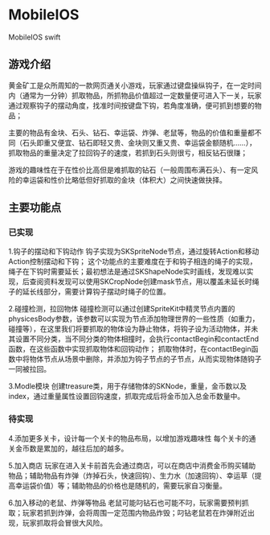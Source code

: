 # MobileIOS
MobileIOS swift

## 游戏介绍
黄金矿工是众所周知的一款网页通关小游戏，玩家通过键盘操纵钩子，在一定时间内（通常为一分钟）抓取物品，所抓物品价值超过一定数量便可进入下一关，玩家通过观察钩子的摆动角度，找准时间按键盘下钩，若角度准确，便可抓到想要的物品；

主要的物品有金块、石头、钻石、幸运袋、炸弹、老鼠等，物品的价值和重量都不同（石头即重又便宜、钻石即轻又贵、金块则又重又贵、幸运袋金额随机……），抓取物品的重量决定了拉回钩子的速度，若抓到石头则很亏，相反钻石很赚；

游戏的趣味性在于在性价比高但是难抓取的钻石（一般周围布满石头）、有一定风险的幸运袋和性价比略低但好抓取的金块（体积大）之间快速做抉择。

## 主要功能点

### 已实现
1.钩子的摆动和下钩动作
钩子实现为SKSpriteNode节点，通过旋转Action和移动Action控制摆动和下钩；
这个功能点的主要难度在于和钩子相连的绳子的实现，绳子在下钩时需要延长；最初想法是通过SKShapeNode实时画线，发现难以实现，后查阅资料发现可以使用SKCropNode创建mask节点，用以覆盖未延长时绳子的延长线部分，需要计算钩子摆动时绳子的位置。

2.碰撞检测，拉回物体
碰撞检测可以通过创建SpriteKit中精灵节点内置的physicesBody参数，该参数可以实现为节点添加物理世界的一些性质（如重力，碰撞等），在这里我们将要抓取的物体设为静止物体，将钩子设为活动物体，并未其设置不同分类，当不同分类的物体相撞时，会执行contactBegin和contactEnd函数，在这些函数中实现抓取物体和回钩动作；
抓取物体时，在contactBegin函数中将物体节点从场景中删除，并添加为钩子节点的子节点，从而实现物体随钩子一同被拉回。

3.Modle模块
创建treasure类，用于存储物体的SKNode，重量，金币数以及index，通过重量属性设置回钩速度，抓取完成后将金币加入总金币数量中。

### 待实现
4.添加更多关卡，设计每一个关卡的物品布局，以增加游戏趣味性
每个关卡的通关金币数是累加的，越往后加的越多。

5.加入商店
玩家在进入关卡前首先会通过商店，可以在商店中消费金币购买辅助物品；辅助物品有炸弹（炸掉石头，快速回钩）、生力水（加速回钩）、幸运草（提高幸运袋价值）等；辅助物品的价格也是随机的，需要玩家自习衡量。

6.加入移动的老鼠、炸弹等物品
老鼠可能叼钻石也可能不叼，玩家需要预判抓取；玩家若抓到炸弹，会将周围一定范围内物品炸毁；叼钻老鼠若在炸弹附近出现，玩家抓取将会冒很大风险。
